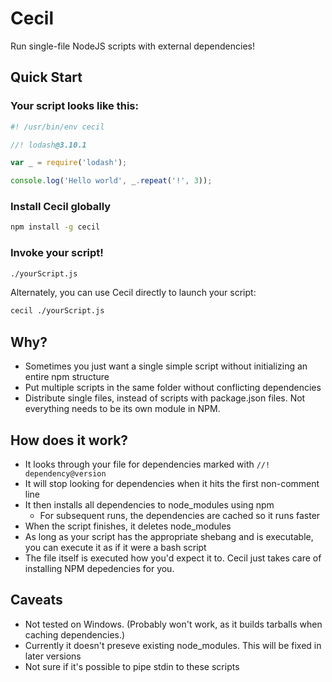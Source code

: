 # Cecil
Run single-file NodeJS scripts with external dependencies!

## Quick Start
### Your script looks like this:
```js
#! /usr/bin/env cecil

//! lodash@3.10.1

var _ = require('lodash');

console.log('Hello world', _.repeat('!', 3));

```

### Install Cecil globally

```sh
npm install -g cecil
```

### Invoke your script!
```sh
./yourScript.js
```

Alternately, you can use Cecil directly to launch your script:
```sh
cecil ./yourScript.js
```

## Why?
- Sometimes you just want a single simple script without initializing an entire npm structure
- Put multiple scripts in the same folder without conflicting dependencies
- Distribute single files, instead of scripts with package.json files. Not everything needs to be its own module in NPM.

## How does it work?
- It looks through your file for dependencies marked with `//! dependency@version`
- It will stop looking for dependencies when it hits the first non-comment line
- It then installs all dependencies to node_modules using npm
  - For subsequent runs, the dependencies are cached so it runs faster
- When the script finishes, it deletes node_modules
- As long as your script has the appropriate shebang and is executable, you can execute it as if it were a bash script
- The file itself is executed how you'd expect it to. Cecil just takes care of installing NPM depedencies for you.

## Caveats
- Not tested on Windows. (Probably won't work, as it builds tarballs when caching dependencies.)
- Currently it doesn't preseve existing node_modules. This will be fixed in later versions
- Not sure if it's possible to pipe stdin to these scripts
